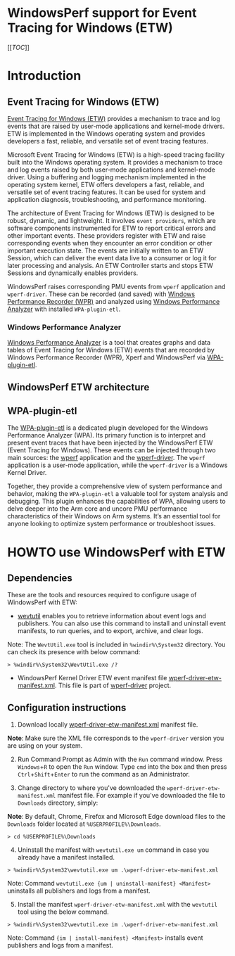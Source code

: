 # WindowsPerf support for Event Tracing for Windows (ETW)

[[_TOC_]]

# Introduction

## Event Tracing for Windows (ETW)

[Event Tracing for Windows (ETW)](https://learn.microsoft.com/en-us/windows-hardware/drivers/devtest/event-tracing-for-windows--etw-) provides a mechanism to trace and log events that are raised by user-mode applications and kernel-mode drivers. ETW is implemented in the Windows operating system and provides developers a fast, reliable, and versatile set of event tracing features.

Microsoft Event Tracing for Windows (ETW) is a high-speed tracing facility built into the Windows operating system. It provides a mechanism to trace and log events raised by both user-mode applications and kernel-mode driver. Using a buffering and logging mechanism implemented in the operating system kernel, ETW offers developers a fast, reliable, and versatile set of event tracing features. It can be used for system and application diagnosis, troubleshooting, and performance monitoring.

The architecture of Event Tracing for Windows (ETW) is designed to be robust, dynamic, and lightweight. It involves `event providers`, which are software components instrumented for ETW to report critical errors and other important events. These providers register with ETW and raise corresponding events when they encounter an error condition or other important execution state. The events are initially written to an ETW Session, which can deliver the event data live to a consumer or log it for later processing and analysis. An ETW Controller starts and stops ETW Sessions and dynamically enables providers.

WindowsPerf raises corresponding PMU events from `wperf` application and `wperf-driver`. These can be recorded (and saved) with [Windows Performance Recorder (WPR)](https://learn.microsoft.com/en-us/windows-hardware/test/wpt/windows-performance-recorder)  and analyzed using [Windows Performance Analyzer](https://learn.microsoft.com/en-us/windows-hardware/test/wpt/windows-performance-analyzer) with installed `WPA-plugin-etl`.

### Windows Performance Analyzer

[Windows Performance Analyzer](https://learn.microsoft.com/en-us/windows-hardware/test/wpt/windows-performance-analyzer) is a tool that creates graphs and data tables of Event Tracing for Windows (ETW) events that are recorded by Windows Performance Recorder (WPR), Xperf and WindowsPerf via [WPA-plugin-etl](https://gitlab.com/Linaro/WindowsPerf/wpa-plugin-etl).

## WindowsPerf ETW architecture

## WPA-plugin-etl

The [WPA-plugin-etl](https://gitlab.com/Linaro/WindowsPerf/wpa-plugin-etl) is a dedicated plugin developed for the Windows Performance Analyzer (WPA). Its primary function is to interpret and present event traces that have been injected by the WindowsPerf ETW (Event Tracing for Windows). These events can be injected through two main sources: the [wperf](https://gitlab.com/Linaro/WindowsPerf/windowsperf/-/tree/main/wperf?ref_type=heads) application and the [wperf-driver](https://gitlab.com/Linaro/WindowsPerf/windowsperf/-/tree/main/wperf-driver?ref_type=heads). The `wperf` application is a user-mode application, while the `wperf-driver` is a Windows Kernel Driver.

Together, they provide a comprehensive view of system performance and behavior, making the `WPA-plugin-etl` a valuable tool for system analysis and debugging. This plugin enhances the capabilities of WPA, allowing users to delve deeper into the Arm core and uncore PMU performance characteristics of their Windows on Arm systems. It’s an essential tool for anyone looking to optimize system performance or troubleshoot issues.

# HOWTO use WindowsPerf with ETW

## Dependencies

These are the tools and resources required to configure usage of WindowsPerf with ETW:
- [wevtutil](https://learn.microsoft.com/en-us/windows-server/administration/windows-commands/wevtutil) enables you to retrieve information about event logs and publishers. You can also use this command to install and uninstall event manifests, to run queries, and to export, archive, and clear logs.

Note: The `WevtUtil.exe` tool is included in `%windir%\System32` directory. You can check its presence with below command:

```
> %windir%\System32\WevtUtil.exe /?
```

- WindowsPerf Kernel Driver ETW event manifest file [wperf-driver-etw-manifest.xml](https://gitlab.com/Linaro/WindowsPerf/windowsperf/-/blob/main/wperf-driver/wperf-driver-etw-manifest.xml?ref_type=heads). This file is part of [wperf-driver](https://gitlab.com/Linaro/WindowsPerf/windowsperf/-/tree/main/wperf-driver?ref_type=heads) project.

## Configuration instructions

1. Download locally [wperf-driver-etw-manifest.xml](https://gitlab.com/Linaro/WindowsPerf/windowsperf/-/blob/main/wperf-driver/wperf-driver-etw-manifest.xml?ref_type=heads) manifest file.

**Note**: Make sure the XML file corresponds to the `wperf-driver` version you are using on your system.

2. Run Command Prompt as Admin with the `Run` command window. Press `Windows`+`R` to open the `Run` window. Type `cmd` into the box and then press `Ctrl`+`Shift`+`Enter` to run the command as an Administrator.

3. Change directory to where you've downloaded the `wperf-driver-etw-manifest.xml` manifest file. For example if you've downloaded the file to `Downloads` directory, simply:

**Note**: By default, Chrome, Firefox and Microsoft Edge download files to the `Downloads` folder located at `%USERPROFILE%\Downloads`.

```
> cd %USERPROFILE%\Downloads
```

4. Uninstall the manifest with `wevtutil.exe um` command in case you already have a manifest installed.

```
> %windir%\System32\wevtutil.exe um .\wperf-driver-etw-manifest.xml
```

Note: Command `wevtutil.exe {um | uninstall-manifest} <Manifest>` uninstalls all publishers and logs from a manifest.

5. Install the manifest `wperf-driver-etw-manifest.xml` with the `wevtutil` tool using the below command.

```
> %windir%\System32\wevtutil.exe im .\wperf-driver-etw-manifest.xml
```

Note: Command `{im | install-manifest} <Manifest>` installs event publishers and logs from a manifest.
